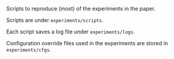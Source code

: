 Scripts to reproduce (most) of the experiments in the paper.

Scripts are under `experiments/scripts`.

Each script saves a log file under `experiments/logs`.

Configuration override files used in the experiments are stored in `experiments/cfgs`.
